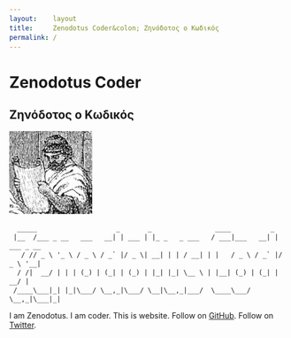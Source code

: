 ```yaml
---
layout:    layout
title:     Zenodotus Coder&colon; Ζηνόδοτος ο Κωδικός
permalink: /
---
```


# Zenodotus Coder

## Ζηνόδοτος ο Κωδικός

<p>
    <img src="/zenodotuscoder.com/images/avatar.jpg" alt="Zenodotus Coder’s Avatar" id="avatar" />
</p>

<pre><code>  _____                    _       _                ____          _           
 |__  /___ _ __   ___   __| | ___ | |_ _   _ ___   / ___|___   __| | ___ _ __ 
   / // _ \ '_ \ / _ \ / _` |/ _ \| __| | | / __| | |   / _ \ / _` |/ _ \ '__|
  / /|  __/ | | | (_) | (_| | (_) | |_| |_| \__ \ | |__| (_) | (_| |  __/ |   
 /____\___|_| |_|\___/ \__,_|\___/ \__|\__,_|___/  \____\___/ \__,_|\___|_|   </code></pre>

I am Zenodotus. I am coder. This is website. Follow on [GitHub](https://github.com/zenodotuscoder). Follow on [Twitter](https://twitter.com/zenodotuscoder).
